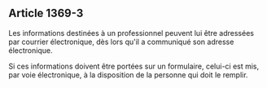 Article 1369-3
----
Les informations destinées à un professionnel peuvent lui être adressées par
courrier électronique, dès lors qu'il a communiqué son adresse électronique.

Si ces informations doivent être portées sur un formulaire, celui-ci est mis,
par voie électronique, à la disposition de la personne qui doit le remplir.
